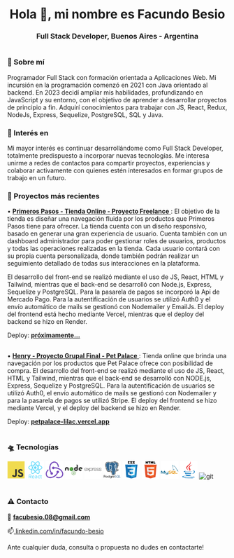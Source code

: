 <h1 align="center">Hola 👋, mi nombre es Facundo Besio</h1>
<h3 align="center">Full Stack Developer, Buenos Aires - Argentina</h3>

<h1 align="center"></h1>

<h3 align="left">💬 Sobre mí</h3>
<p>Programador Full Stack con formación orientada a Aplicaciones Web. Mi incursión en la programación comenzó en 2021 con Java orientado al backend. En 2023 decidí ampliar mis habilidades, profundizando en JavaScript y su entorno, con el objetivo de aprender a desarrollar proyectos de principio a fin. Adquirí conocimientos para trabajar con JS, React, Redux, NodeJs, Express, Sequelize, PostgreSQL, SQL y Java. 
</p>

<h3 align="left">🔭 Interés en</h3>
<p>Mi mayor interés es continuar desarrollándome como Full Stack Developer, totalmente predispuesto a incorporar nuevas tecnologías. Me interesa unirme a redes de contactos para compartir proyectos, experiencias y colaborar activamente con quienes estén interesados en formar grupos de trabajo en un futuro.
</p>



<h3 align="left">🔨 Proyectos más recientes</h3>
<p>
    •
<a href="https://github.com/PetPalacePF/PrimerosPasos" target="_blank">
<strong>Primeros Pasos - Tienda Online - Proyecto Freelance</strong>
</a>
: El objetivo de la tienda es diseñar una navegación fluida por los productos que Primeros Pasos tiene para ofrecer. La tienda cuenta con un diseño responsivo, basado en generar una gran experiencia de usuario. Cuenta también con un dashboard administrador para poder gestionar roles de usuarios, productos y todas las operaciones realizadas en la tienda. Cada usuario contará con su propia cuenta personalizada, donde también podrán realizar un seguimiento detallado de todas sus interacciones en la plataforma. 

El desarrollo del front-end se realizó mediante el uso de JS, React, HTML y Tailwind, mientras que el back-end se desarrolló con Node.js, Express, Sequelize y PostgreSQL. Para la pasarela de pagos se incorporó la Api de Mercado Pago. Para la autentificación de usuarios se utilizó Auth0 y el envío automático de mails se gestionó con Nodemailer y EmailJs. El deploy del frontend está hecho mediante Vercel, mientras que el deploy del backend se hizo en Render.
</p>
Deploy: <a href="https://próximamente..." target="_blank">
<strong>próximamente...</strong>
</a>

<h2 align="center"></h2>

<p>
    •
<a href="https://github.com/PetPalacePF/petpalace" target="_blank">
<strong>Henry - Proyecto Grupal Final - Pet Palace</strong>
</a>
: Tienda online que brinda una navegación por los productos que Pet Palace ofrece con posibilidad de compra. El desarrollo del front-end se realizó mediante el uso de JS, React, HTML y Tailwind, mientras que el back-end se desarrolló con NODE.js, Express, Sequelize y PostgreSQL. Para la autentificación de usuarios se utilizó Auth0, el envío automático de mails se gestionó con Nodemailer y para la pasarela de pagos se utilizó Stripe. El deploy del frontend se hizo mediante Vercel, y el deploy del backend se hizo en Render.
</p>
Deploy: <a href="https://petpalace-lilac.vercel.app" target="_blank">
<strong>petpalace-lilac.vercel.app</strong>
</a>

<h1 align="center"></h1>

<h3 align="left">🛸 Tecnologías</h3>
<p align="left"> 
    <img src="https://raw.githubusercontent.com/devicons/devicon/master/icons/javascript/javascript-original.svg" alt="javascript" width="40" height="40"/>
    <img src="https://raw.githubusercontent.com/devicons/devicon/master/icons/react/react-original-wordmark.svg" alt="react" width="40" height="40"/> 
    <img src="https://raw.githubusercontent.com/devicons/devicon/master/icons/redux/redux-original.svg" alt="redux" width="40" height="40"/>
    <img src="https://raw.githubusercontent.com/devicons/devicon/master/icons/nodejs/nodejs-original-wordmark.svg" alt="nodejs" width="40" height="40"/>
    <img src="https://raw.githubusercontent.com/devicons/devicon/master/icons/express/express-original-wordmark.svg" alt="express" width="40" height="40"/>
    <img src="https://raw.githubusercontent.com/devicons/devicon/master/icons/postgresql/postgresql-original-wordmark.svg" alt="postgresql" width="40" height="40"/>
    <img src="https://raw.githubusercontent.com/devicons/devicon/master/icons/css3/css3-original-wordmark.svg" alt="css3" width="40" height="40"/> 
    <img src="https://raw.githubusercontent.com/devicons/devicon/master/icons/html5/html5-original-wordmark.svg" alt="html5" width="40" height="40"/>
    <img src="https://raw.githubusercontent.com/devicons/devicon/master/icons/mysql/mysql-original-wordmark.svg" alt="mysql" width="40" height="40"/>
    <img src="https://raw.githubusercontent.com/devicons/devicon/master/icons/java/java-original.svg" alt="java" width="40" height="40"/>
    <img src="https://www.vectorlogo.zone/logos/git-scm/git-scm-icon.svg" alt="git" width="40" height="40"/>
</p>

<h1 align="center"></h1>

<h3 align="left">⚠️ Contacto</h3>

📩 **facubesio.08@gmail.com**

📫<a href="https://linkedin.com/in/facundo-besio" target="blank">
 linkedin.com/in/facundo-besio
</a>

<p align="left"> Ante cualquier duda, consulta o propuesta no dudes en contactarte!</p>
